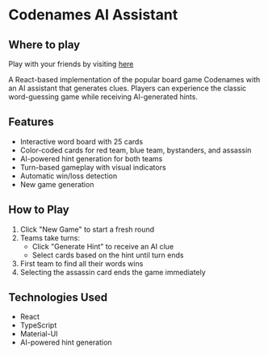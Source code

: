 # Codenames AI Assistant

## Where to play

Play with your friends by visiting [here](https://codenames.duckdns.org)

A React-based implementation of the popular board game Codenames with an AI assistant that generates clues. Players can experience the classic word-guessing game while receiving AI-generated hints.

## Features

- Interactive word board with 25 cards
- Color-coded cards for red team, blue team, bystanders, and assassin
- AI-powered hint generation for both teams
- Turn-based gameplay with visual indicators
- Automatic win/loss detection
- New game generation

## How to Play

1. Click "New Game" to start a fresh round
2. Teams take turns:
   - Click "Generate Hint" to receive an AI clue
   - Select cards based on the hint until turn ends
3. First team to find all their words wins
4. Selecting the assassin card ends the game immediately

## Technologies Used

- React
- TypeScript
- Material-UI
- AI-powered hint generation
